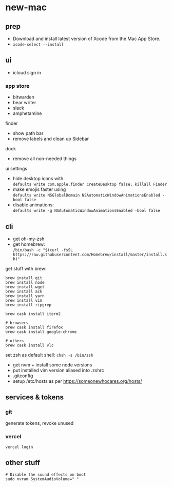 # new-mac

## prep

- Download and install latest version of Xcode from the Mac App Store.
- `xcode-select --install`

## ui
- icloud sign in

### app store
- bitwarden
- bear writer
- slack
- amphetamine

finder
- show path bar
- remove labels and clean up Sidebar

dock
- remove all non-needed things

ui settings
- hide desktop icons with  
  `defaults write com.apple.finder CreateDesktop false; killall Finder`
- make emojis faster using  
  `defaults write NSGlobalDomain NSAutomaticWindowAnimationsEnabled -bool false`
- disable animations:  
  `defaults write -g NSAutomaticWindowAnimationsEnabled -bool false`

## cli

- get oh-my-zsh
- get homebrew:  
`/bin/bash -c "$(curl -fsSL https://raw.githubusercontent.com/Homebrew/install/master/install.sh)"`

get stuff with brew:
```
brew install git
brew install node
brew install wget
brew install ack
brew install yarn
brew install vim
brew install ripgrep

brew cask install iterm2

# browsers
brew cask install firefox
brew cask install google-chrome

# others
brew cask install vlc
```

set zsh as default shell:
`chsh -s /bin/zsh`

- get nvm + install some node versions
- put installed vim version aliased into .zshrc
- .gitconfig
- setup /etc/hosts as per https://someonewhocares.org/hosts/

## services & tokens

### git
generate tokens, revoke unused

### vercel
`vercel login`

## other stuff
```
# Disable the sound effects on boot
sudo nvram SystemAudioVolume=" "
```
